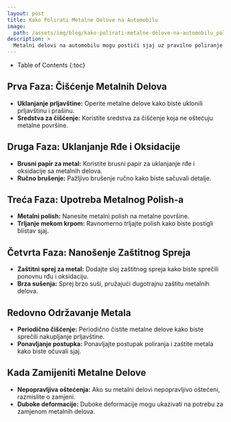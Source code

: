```yaml
---
layout: post
title: Kako Polirati Metalne Delove na Automobilu
image: 
  path: /assets/img/blog/kako-polirati-metalne-delove-na-automobilu_poliranje-auta-ba.png
description: >
  Metalni delovi na automobilu mogu postići sjaj uz pravilno poliranje. Na PoliranjeAutа.ba pronađite korake za poliranje metala, očuvanje izgleda i sprečavanje korozije.
---
```



- Table of Contents
{:toc}


## Prva Faza: Čišćenje Metalnih Delova

- **Uklanjanje prljavštine:** Operite metalne delove kako biste uklonili prljavštinu i prašinu.
- **Sredstva za čišćenje:** Koristite sredstva za čišćenje koja ne oštećuju metalne površine.

## Druga Faza: Uklanjanje Rđe i Oksidacije

- **Brusni papir za metal:** Koristite brusni papir za uklanjanje rđe i oksidacije sa metalnih delova.
- **Ručno brušenje:** Pažljivo brušenje ručno kako biste sačuvali detalje.

## Treća Faza: Upotreba Metalnog Polish-a

- **Metalni polish:** Nanesite metalni polish na metalne površine.
- **Trljanje mekom krpom:** Ravnomerno trljajte polish kako biste postigli blistav sjaj.

## Četvrta Faza: Nanošenje Zaštitnog Spreja

- **Zaštitni sprej za metal:** Dodajte sloj zaštitnog spreja kako biste sprečili ponovnu rđu i oksidaciju.
- **Brza sušenja:** Sprej brzo suši, pružajući dugotrajnu zaštitu metalnih delova.

## Redovno Održavanje Metala

- **Periodično čišćenje:** Periodično čistite metalne delove kako biste sprečili nakupljanje prljavštine.
- **Ponavljanje postupka:** Ponavljajte postupak poliranja i zaštite metala kako biste očuvali sjaj.

## Kada Zamijeniti Metalne Delove

- **Nepopravljiva oštećenja:** Ako su metalni delovi nepopravljivo oštećeni, razmislite o zamjeni.
- **Duboke deformacije:** Duboke deformacije mogu ukazivati na potrebu za zamjenom metalnih delova.